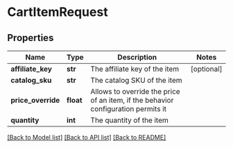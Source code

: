 # CartItemRequest

## Properties
Name | Type | Description | Notes
------------ | ------------- | ------------- | -------------
**affiliate_key** | **str** | The affiliate key of the item | [optional] 
**catalog_sku** | **str** | The catalog SKU of the item | 
**price_override** | **float** | Allows to override the price of an item, if the behavior configuration permits it | 
**quantity** | **int** | The quantity of the item | 

[[Back to Model list]](../README.md#documentation-for-models) [[Back to API list]](../README.md#documentation-for-api-endpoints) [[Back to README]](../README.md)


